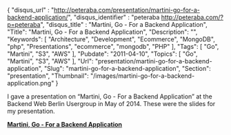 {
	"disqus_url" : "http://peteraba.com/presentation/martini-go-for-a-backend-application/",
	"disqus_identifier" : "peteraba http://peteraba.com/?p=peteraba",
	"disqus_title" : "Martini, Go - For a Backend Application",
	"Title": "Martini, Go - For a Backend Application",
	"Description": "",
	"Keywords": [
		"Architecture",
		"Development",
		"Ecommerce",
		"MongoDB",
		"php",
		"Presentations",
		"ecommerce",
		"mongodb",
		"PHP"
	],
	"Tags": [
		"Go",
		"Martini",
		"S3",
		"AWS"
	],
	"Pubdate": "2011-04-10",
	"Topics": [
		"Go",
		"Martini",
		"S3",
		"AWS"
	],
	"Url": "presentation/martini-go-for-a-backend-application",
	"Slug": "martini-go-for-a-backend-application",
	"Section": "presentation",
	"Thumbnail": "/images/martini-go-for-a-backend-application.png"
}

I gave a presentation
on “Martini, Go - For a Backend Application” at the Backend Web Berlin Usergroup in May of 2014. These were the slides for my presentation.

**[Martini, Go - For a Backend Application](https://docs.google.com/presentation/d/1ZWA2XcUOlzNszBueYRnx4q2y2l3ZIQR6ZDBzJfKNonQ/edit?usp=sharing "Martini, Go - For a Backend Application")**
